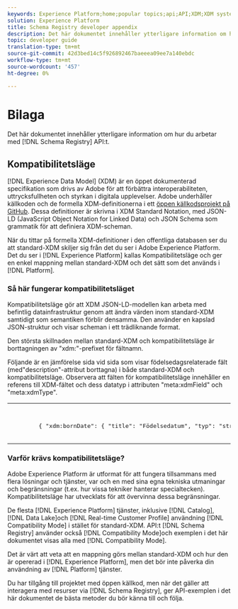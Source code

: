 ```yaml
---
keywords: Experience Platform;home;popular topics;api;API;XDM;XDM system;;experience data model;Experience data model;Experience Data Model;data model;Data Model;schema registry;Schema Registry;compatibility;Compatibility;compatibility mode;Compatibility mode;field type;field types;
solution: Experience Platform
title: Schema Registry developer appendix
description: Det här dokumentet innehåller ytterligare information om hur du arbetar med API:t för schemaregister.
topic: developer guide
translation-type: tm+mt
source-git-commit: 42d3bed14c5f926892467baeeea09ee7a140ebdc
workflow-type: tm+mt
source-wordcount: '457'
ht-degree: 0%

---
```



# Bilaga

Det här dokumentet innehåller ytterligare information om hur du arbetar med [!DNL Schema Registry] API:t.

## Kompatibilitetsläge

[!DNL Experience Data Model] (XDM) är en öppet dokumenterad specifikation som drivs av Adobe för att förbättra interoperabiliteten, uttrycksfullheten och styrkan i digitala upplevelser. Adobe underhåller källkoden och de formella XDM-definitionerna i ett [öppen källkodsprojekt på GitHub](https://github.com/adobe/xdm/). Dessa definitioner är skrivna i XDM Standard Notation, med JSON-LD (JavaScript Object Notation for Linked Data) och JSON Schema som grammatik för att definiera XDM-scheman.

När du tittar på formella XDM-definitioner i den offentliga databasen ser du att standard-XDM skiljer sig från det du ser i Adobe Experience Platform. Det du ser i [!DNL Experience Platform] kallas Kompatibilitetsläge och ger en enkel mappning mellan standard-XDM och det sätt som det används i [!DNL Platform].

### Så här fungerar kompatibilitetsläget

Kompatibilitetsläge gör att XDM JSON-LD-modellen kan arbeta med befintlig datainfrastruktur genom att ändra värden inom standard-XDM samtidigt som semantiken förblir densamma. Den använder en kapslad JSON-struktur och visar scheman i ett trädliknande format.

Den största skillnaden mellan standard-XDM och kompatibilitetsläge är borttagningen av &quot;xdm:&quot;-prefixet för fältnamn.

Följande är en jämförelse sida vid sida som visar födelsedagsrelaterade fält (med&quot;description&quot;-attribut borttagna) i både standard-XDM och kompatibilitetsläge. Observera att fälten för kompatibilitetsläge innehåller en referens till XDM-fältet och dess datatyp i attributen &quot;meta:xdmField&quot; och &quot;meta:xdmType&quot;.

<table>
  <th>Standard XDM</th>
  <th>Kompatibilitetsläge</th>
  <tr>
  <td>
  <pre class="JSON language-JSON hljs">
        { "xdm:bornDate": { "title": "Födelsedatum", "typ": "string", "format": "date", }, "xdm:bornDayAndMonth": { "title": "Födelsedatum", "typ": "string", "pattern": "[0-1][0-9]-[0-9][0-9]", }, "xdm:bornYear": { "title": "Födelseår", "typ": "integer", "minimum": 1, "maximum": 32767 }
  </pre>
  </td>
  <td>
  <pre class="JSON language-JSON hljs">
        { "bornDate": { "title": "Födelsedatum", "typ": "string", "format": "date", "meta:xdmField": "xdm:bornDate", "meta:xdmType": "date" }, "bornDayAndMonth": { "title": "Födelsedatum", "typ": "string", "pattern": "[0-1][0-9]-[0-9][0-9]", "meta:xdmField": "xdm:bornDayAndMonth", "meta:xdmType": "string" }, "bornYear": { "title": "Födelseår", "typ": "integer", "minimum": 1, "maximum": 32767, "meta:xdmField": "xdm:bornYear", "meta:xdmType": "short" }
      </pre>
  </td>
  </tr>
</table>

### Varför krävs kompatibilitetsläge?

Adobe Experience Platform är utformat för att fungera tillsammans med flera lösningar och tjänster, var och en med sina egna tekniska utmaningar och begränsningar (t.ex. hur vissa tekniker hanterar specialtecken). Kompatibilitetsläge har utvecklats för att övervinna dessa begränsningar.

De flesta [!DNL Experience Platform] tjänster, inklusive [!DNL Catalog], [!DNL Data Lake]och [!DNL Real-time Customer Profile] användning [!DNL Compatibility Mode] i stället för standard-XDM. API:t [!DNL Schema Registry] använder också [!DNL Compatibility Mode]och exemplen i det här dokumentet visas alla med [!DNL Compatibility Mode].

Det är värt att veta att en mappning görs mellan standard-XDM och hur den är opererad i [!DNL Experience Platform], men det bör inte påverka din användning av [!DNL Platform] tjänster.

Du har tillgång till projektet med öppen källkod, men när det gäller att interagera med resurser via [!DNL Schema Registry], ger API-exemplen i det här dokumentet de bästa metoder du bör känna till och följa.